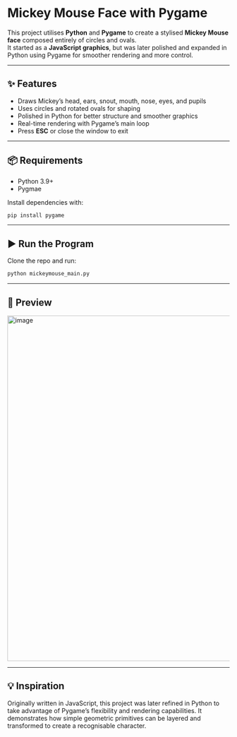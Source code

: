 # Mickey Mouse Face with Pygame

This project utilises **Python** and **Pygame** to create a stylised **Mickey Mouse face** composed entirely of circles and ovals.  
It started as a **JavaScript graphics**, but was later polished and expanded in Python using Pygame for smoother rendering and more control.  

---

## ✨ Features
- Draws Mickey’s head, ears, snout, mouth, nose, eyes, and pupils  
- Uses circles and rotated ovals for shaping  
- Polished in Python for better structure and smoother graphics  
- Real-time rendering with Pygame’s main loop  
- Press **ESC** or close the window to exit  

---

## 📦 Requirements
- Python 3.9+  
- Pygmae

Install dependencies with:

```bash
pip install pygame
```
---

## ▶️ Run the Program

Clone the repo and run:

```bash
python mickeymouse_main.py
```

---

## 📸 Preview

<img width="589" height="783" alt="image" src="https://github.com/user-attachments/assets/140d82cc-a5c0-4c53-a940-580a8680e5dd" />

---

## 💡 Inspiration

Originally written in JavaScript, this project was later refined in Python to take advantage of Pygame’s flexibility and rendering capabilities.
It demonstrates how simple geometric primitives can be layered and transformed to create a recognisable character.

